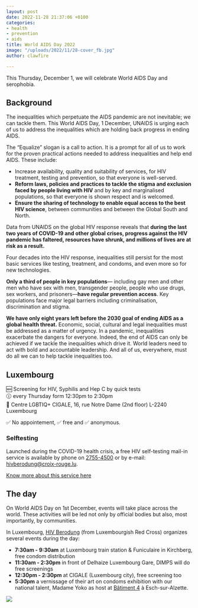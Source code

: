 ```yaml
---
layout: post
date: 2022-11-28 21:37:06 +0100
categories:
- health
- prevention
- aids
title: World AIDS Day 2022
image: "/uploads/2022/11/28-cover_fb.jpg"
author: clawfire

---
```

This Thursday, December 1, we will celebrate World AIDS Day and serophobia.

## Background

The inequalities which perpetuate the AIDS pandemic are not inevitable; we can tackle them. This World AIDS Day, 1 December, UNAIDS is urging each of us to address the inequalities which are holding back progress in ending AIDS.

The “Equalize” slogan is a call to action. It is a prompt for all of us to work for the proven practical actions needed to address inequalities and help end AIDS. These include:

* Increase availability, quality and suitability of services, for HIV treatment, testing and prevention, so that everyone is well-served.
* **Reform laws, policies and practices to tackle the stigma and exclusion faced by people living with HIV** and by key and marginalised populations, so that everyone is shown respect and is welcomed.
* **Ensure the sharing of technology to enable equal access to the best HIV science**, between communities and between the Global South and North.

Data from UNAIDS on the global HIV response reveals that **during the last two years of COVID-19 and other global crises, progress against the HIV pandemic has faltered, resources have shrunk, and millions of lives are at risk as a result.**

Four decades into the HIV response, inequalities still persist for the most basic services like testing, treatment, and condoms, and even more so for new technologies.

**Only a third of people in key populations**— including gay men and other men who have sex with men, transgender people, people who use drugs, sex workers, and prisoners—**have regular prevention access**. Key populations face major legal barriers including criminalisation, discrimination and stigma.

**We have only eight years left before the 2030 goal of ending AIDS as a global health threat.** Economic, social, cultural and legal inequalities must be addressed as a matter of urgency. In a pandemic, inequalities exacerbate the dangers for everyone. Indeed, the end of AIDS can only be achieved if we tackle the inequalities which drive it. World leaders need to act with bold and accountable leadership. And all of us, everywhere, must do all we can to help tackle inequalities too.

## Luxembourg

🆕 Screening for HIV, Syphilis and Hep C by quick tests  
🕧 every Thursday form 12:30pm to 2:30pm  
📍 Centre LGBTIQ+ CIGALE, 16, rue Notre Dame (2nd floor) L-2240 Luxembourg

✅ No appointement, ✅ free and ✅ anonymous.

### Selftesting

Launched during the COVID-19 health crisis, a free HIV self-testing mail-in service is available by phone on [2755-4500](tel:27554500) or by e-mail: [hivberodung@croix-rouge.lu](mailto:hivberodung@croix-rouge.lu).

[Know more about this service here](https://www.croix-rouge.lu/en/service/hiv-berodung-prevention-testing-and-treatment/selftest/)

## The day

On World AIDS Day on 1st December, events will take place across the world. These activities will be led not only by official bodies but also, most importantly, by communities.

In Luxembourg, [HIV Berodung](https://www.croix-rouge.lu/en/service/hiv-berodung-prevention-testing-and-treatment/) (from Luxembourgish Red Cross) organizes several events during the day: 

* **7:30am - 9:30am** at Luxembourg train station & Funiculaire in Kirchberg, free condom distribution
* **11:30am - 2:30pm** in front of Delhaize Luxembourg Gare, DIMPS will do free screenings
* **12:30pm - 2:30pm** at CIGALE (Luxembourg city), free screening too
* **5:30pm** a vernissage of their art on condoms exhibition with our national talent, Madame Yoko as host at [Bâtiment 4](https://goo.gl/maps/Bsws6yuAfTPL2SZv5) à Esch-sur-Alzette.

![](/uploads/2022/11/28-invitation-1er-decembre.png)